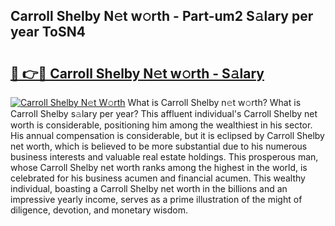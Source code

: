 ## Carroll Shelby N𝚎t w𝚘rth - Part-um2 S𝚊lary per year ToSN4

# <h2><a href="http://gc1j4b2.nevu.top/?p=Carroll+Shelby">🔗 👉🔴 Carroll Shelby N𝚎t w𝚘rth - S𝚊lary</a></h2>

[![Carroll Shelby N𝚎t W𝚘rth](https://i.imgur.com/Oavwk0R.jpeg)](http://gc1j4b2.nevu.top/?p=Carroll+Shelby)
What is Carroll Shelby n𝚎t w𝚘rth? What is Carroll Shelby s𝚊lary per year?
This affluent individual's Carroll Shelby net worth is considerable, positioning him among the wealthiest in his sector. His annual compensation is considerable, but it is eclipsed by Carroll Shelby net worth, which is believed to be more substantial due to his numerous business interests and valuable real estate holdings. This prosperous man, whose Carroll Shelby net worth ranks among the highest in the world, is celebrated for his business acumen and financial acumen. This wealthy individual, boasting a Carroll Shelby net worth in the billions and an impressive yearly income, serves as a prime illustration of the might of diligence, devotion, and monetary wisdom.
